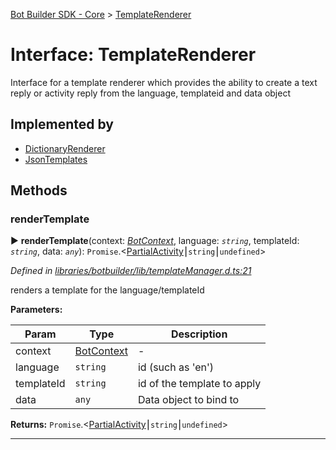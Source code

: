 [Bot Builder SDK - Core](../README.md) > [TemplateRenderer](../interfaces/botbuilder.templaterenderer.md)



# Interface: TemplateRenderer


Interface for a template renderer which provides the ability to create a text reply or activity reply from the language, templateid and data object

## Implemented by

* [DictionaryRenderer](../classes/botbuilder.dictionaryrenderer.md)
* [JsonTemplates](../classes/botbuilder.jsontemplates.md)


## Methods
<a id="rendertemplate"></a>

###  renderTemplate

► **renderTemplate**(context: *[BotContext](botbuilder.__global.botcontext.md)*, language: *`string`*, templateId: *`string`*, data: *`any`*): `Promise`.<[Partial]()[Activity](botbuilder.activity.md)⎮`string`⎮`undefined`>



*Defined in [libraries/botbuilder/lib/templateManager.d.ts:21](https://github.com/Microsoft/botbuilder-js/blob/5422076/libraries/botbuilder/lib/templateManager.d.ts#L21)*



renders a template for the language/templateId


**Parameters:**

| Param | Type | Description |
| ------ | ------ | ------ |
| context | [BotContext](botbuilder.__global.botcontext.md)   |  - |
| language | `string`   |  id (such as 'en') |
| templateId | `string`   |  id of the template to apply |
| data | `any`   |  Data object to bind to |





**Returns:** `Promise`.<[Partial]()[Activity](botbuilder.activity.md)⎮`string`⎮`undefined`>





___


